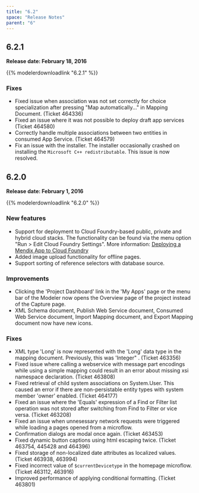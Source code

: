 ```yaml
---
title: "6.2"
space: "Release Notes"
parent: "6"
---
```


## 6.2.1

**Release date: February 18, 2016**

{{% modelerdownloadlink "6.2.1" %}}

### Fixes

*   Fixed issue when association was not set correctly for choice specialization after pressing "Map automatically..." in Mapping Document. (Ticket 464336)
*   Fixed an issue where it was not possible to deploy draft app services (Ticket 464580)
*   Correctly handle multiple associations between two entities in consumed App Service. (Ticket 464579)
*   Fix an issue with the installer. The installer occasionally crashed on installing the `Microsoft C++ redistributable`. This issue is now resolved.

## 6.2.0

**Release date: February 1, 2016**

{{% modelerdownloadlink "6.2.0" %}}

### New features

*   Support for deployment to Cloud Foundry-based public, private and hybrid cloud stacks. The functionality can be found via the menu option "Run > Edit Cloud Foundry Settings". More information: [Deploying a Mendix App to Cloud Foundry](/howto6/deploying-a-mendix-app-to-cloud-foundry)
*   Added image upload functionality for offline pages.
*   Support sorting of reference selectors with database source.

### Improvements

*   Clicking the 'Project Dashboard' link in the 'My Apps' page or the menu bar of the Modeler now opens the Overview page of the project instead of the Capture page.
*   XML Schema document, Publish Web Service document, Consumed Web Service document, Import Mapping document, and Export Mapping document now have new icons.

### Fixes

*   XML type 'Long' is now represented with the 'Long' data type in the mapping document. Previously, this was 'Integer" . (Ticket 463356)
*   Fixed issue where calling a webservice with message part encodings while using a simple mapping could result in an error about missing xsi namespace declaration. (Ticket 463808)
*   Fixed retrieval of child system associations on System.User. This caused an error if there are non-persistable entity types with system member 'owner' enabled. (Ticket 464177)
*   Fixed an issue where the 'Equals' expression of a Find or Filter list operation was not stored after switching from Find to Filter or vice versa. (Ticket 463208)
*   Fixed an issue when unnesessary network requests were triggered while loading a pages opened from a microflow.
*   Confirmation dialogs are modal once again. (Ticket 463453)
*   Fixed dynamic button captions using html escaping twice. (Ticket 463754, 445428 and 464396)
*   Fixed storage of non-localized date attributes as localized values. (Ticket 463938, 463994)
*   Fixed incorrect value of `$currentDevicetype` in the homepage microflow. (Ticket 463112, 463916)
*   Improved performance of applying conditional formatting. (Ticket 463801)
